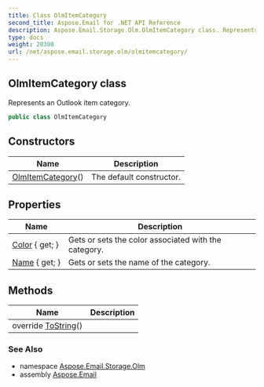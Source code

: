 ```yaml
---
title: Class OlmItemCategory
second_title: Aspose.Email for .NET API Reference
description: Aspose.Email.Storage.Olm.OlmItemCategory class. Represents an Outlook item category
type: docs
weight: 20300
url: /net/aspose.email.storage.olm/olmitemcategory/
---
```

## OlmItemCategory class

Represents an Outlook item category.

```csharp
public class OlmItemCategory
```

## Constructors

| Name | Description |
| --- | --- |
| [OlmItemCategory](olmitemcategory/)() | The default constructor. |

## Properties

| Name | Description |
| --- | --- |
| [Color](../../aspose.email.storage.olm/olmitemcategory/color/) { get; } | Gets or sets the color associated with the category. |
| [Name](../../aspose.email.storage.olm/olmitemcategory/name/) { get; } | Gets or sets the name of the category. |

## Methods

| Name | Description |
| --- | --- |
| override [ToString](../../aspose.email.storage.olm/olmitemcategory/tostring/)() |  |

### See Also

* namespace [Aspose.Email.Storage.Olm](../../aspose.email.storage.olm/)
* assembly [Aspose.Email](../../)


